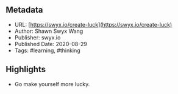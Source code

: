 ## Metadata
* URL: [https://swyx.io/create-luck](https://swyx.io/create-luck)
* Author: Shawn Swyx Wang
* Publisher: swyx.io
* Published Date: 2020-08-29
* Tags: #learning, #thinking

## Highlights
* Go make yourself more lucky.
